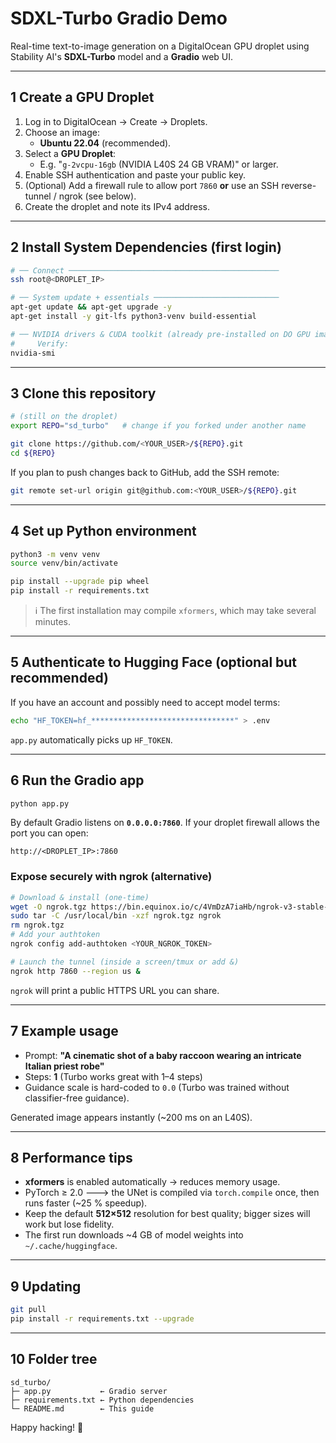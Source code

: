 # SDXL-Turbo Gradio Demo

Real-time text-to-image generation on a DigitalOcean GPU droplet using Stability AI's **SDXL-Turbo** model and a **Gradio** web UI.

---

## 1  Create a GPU Droplet

1. Log in to DigitalOcean → Create → Droplets.
2. Choose an image:
   * **Ubuntu 22.04** (recommended).
3. Select a **GPU Droplet**:
   * E.g. "`g-2vcpu-16gb` (NVIDIA L40S 24 GB VRAM)" or larger.
4. Enable SSH authentication and paste your public key.
5. (Optional) Add a firewall rule to allow port `7860` **or** use an SSH reverse-tunnel / ngrok (see below).
6. Create the droplet and note its IPv4 address.

---

## 2  Install System Dependencies (first login)

```bash
# ── Connect ───────────────────────────────────────────────
ssh root@<DROPLET_IP>

# ── System update + essentials ────────────────────────────
apt-get update && apt-get upgrade -y
apt-get install -y git-lfs python3-venv build-essential

# ── NVIDIA drivers & CUDA toolkit (already pre-installed on DO GPU images)
#     Verify:
nvidia-smi
```

---

## 3  Clone this repository

```bash
# (still on the droplet)
export REPO="sd_turbo"   # change if you forked under another name

git clone https://github.com/<YOUR_USER>/${REPO}.git
cd ${REPO}
```

If you plan to push changes back to GitHub, add the SSH remote:
```bash
git remote set-url origin git@github.com:<YOUR_USER>/${REPO}.git
```

---

## 4  Set up Python environment

```bash
python3 -m venv venv
source venv/bin/activate

pip install --upgrade pip wheel
pip install -r requirements.txt
```

> ℹ️ The first installation may compile `xformers`, which may take several minutes.

---

## 5  Authenticate to Hugging Face (optional but recommended)

If you have an account and possibly need to accept model terms:

```bash
echo "HF_TOKEN=hf_********************************" > .env
```
`app.py` automatically picks up `HF_TOKEN`.

---

## 6  Run the Gradio app

```bash
python app.py
```

By default Gradio listens on **`0.0.0.0:7860`**. If your droplet firewall allows the port you can open:

```
http://<DROPLET_IP>:7860
```

### Expose securely with ngrok (alternative)

```bash
# Download & install (one-time)
wget -O ngrok.tgz https://bin.equinox.io/c/4VmDzA7iaHb/ngrok-v3-stable-linux-amd64.tgz
sudo tar -C /usr/local/bin -xzf ngrok.tgz ngrok
rm ngrok.tgz
# Add your authtoken
ngrok config add-authtoken <YOUR_NGROK_TOKEN>

# Launch the tunnel (inside a screen/tmux or add &)
ngrok http 7860 --region us &
```
`ngrok` will print a public HTTPS URL you can share.

---

## 7  Example usage

* Prompt: **"A cinematic shot of a baby raccoon wearing an intricate Italian priest robe"**
* Steps: **1** (Turbo works great with 1–4 steps)
* Guidance scale is hard-coded to `0.0` (Turbo was trained without classifier-free guidance).

Generated image appears instantly (~200 ms on an L40S).

---

## 8  Performance tips

* **xformers** is enabled automatically → reduces memory usage.
* PyTorch ≥ 2.0 🡒 the UNet is compiled via `torch.compile` once, then runs faster (~25 % speedup).
* Keep the default **512×512** resolution for best quality; bigger sizes will work but lose fidelity.
* The first run downloads ~4 GB of model weights into `~/.cache/huggingface`.

---

## 9  Updating

```bash
git pull
pip install -r requirements.txt --upgrade
```

---

## 10  Folder tree

```text
sd_turbo/
├─ app.py           ← Gradio server
├─ requirements.txt ← Python dependencies
└─ README.md        ← This guide
```

Happy hacking! 🧨 